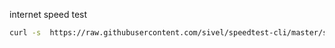 internet speed test
```sh
curl -s  https://raw.githubusercontent.com/sivel/speedtest-cli/master/speedtest.py | python -
```

